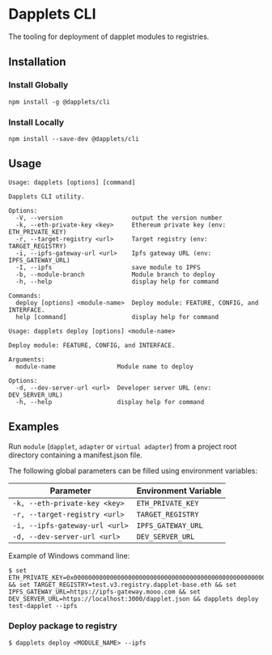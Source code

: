 # Dapplets CLI

The tooling for deployment of dapplet modules to registries.

## Installation

### Install Globally

```
npm install -g @dapplets/cli
```

### Install Locally

```
npm install --save-dev @dapplets/cli
```

## Usage

```
Usage: dapplets [options] [command]

Dapplets CLI utility.

Options:
  -V, --version                   output the version number
  -k, --eth-private-key <key>     Ethereum private key (env: ETH_PRIVATE_KEY)
  -r, --target-registry <url>     Target registry (env: TARGET_REGISTRY)
  -i, --ipfs-gateway-url <url>    Ipfs gateway URL (env: IPFS_GATEWAY_URL)
  -I, --ipfs                      save module to IPFS
  -b, --module-branch             Module branch to deploy
  -h, --help                      display help for command

Commands:
  deploy [options] <module-name>  Deploy module: FEATURE, CONFIG, and INTERFACE.
  help [command]                  display help for command
```

```
Usage: dapplets deploy [options] <module-name>

Deploy module: FEATURE, CONFIG, and INTERFACE.

Arguments:
  module-name                 Module name to deploy

Options:
  -d, --dev-server-url <url>  Developer server URL (env: DEV_SERVER_URL)
  -h, --help                  display help for command
```

## Examples

Run `module` (`dapplet`, `adapter` or `virtual adapter`) from a project root directory containing a manifest.json file.

The following global parameters can be filled using environment variables:

| Parameter                      | Environment Variable |
| ------------------------------ | -------------------- |
| `-k, --eth-private-key <key>`  | `ETH_PRIVATE_KEY`    |
| `-r, --target-registry <url>`  | `TARGET_REGISTRY`    |
| `-i, --ipfs-gateway-url <url>` | `IPFS_GATEWAY_URL`   |
| `-d, --dev-server-url <url>`   | `DEV_SERVER_URL`     |

Example of Windows command line:

```
$ set ETH_PRIVATE_KEY=0x0000000000000000000000000000000000000000000000000000000000000000 && set TARGET_REGISTRY=test.v3.registry.dapplet-base.eth && set IPFS_GATEWAY_URL=https://ipfs-gateway.mooo.com && set DEV_SERVER_URL=https://localhost:3000/dapplet.json && dapplets deploy test-dapplet --ipfs
```

### Deploy package to registry

```
$ dapplets deploy <MODULE_NAME> --ipfs
```
